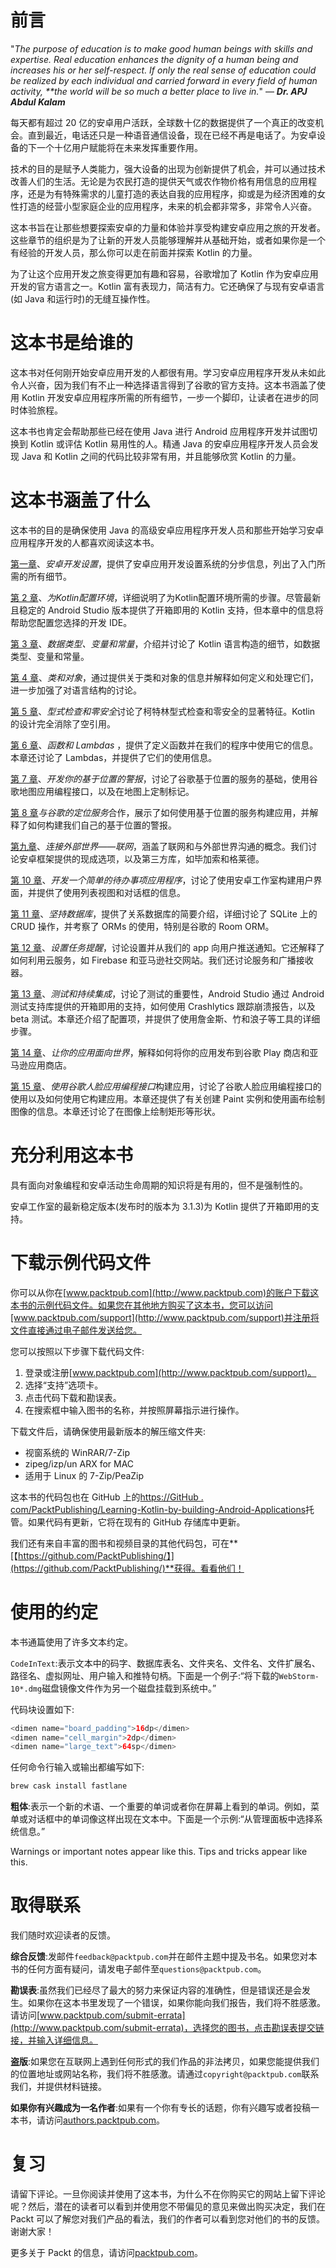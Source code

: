 # 前言

"*The purpose of education is to make good human beings with skills and expertise. Real education enhances the dignity of a human being and increases his or her self-respect. If only the real sense of education could be realized by each individual and carried forward in every field of human activity, **the world will be so much a better place to live in.*" — ***Dr. APJ Abdul Kalam***

每天都有超过 20 亿的安卓用户活跃，全球数十亿的数据提供了一个真正的改变机会。直到最近，电话还只是一种语音通信设备，现在已经不再是电话了。为安卓设备的下一个十亿用户赋能将在未来发挥重要作用。

技术的目的是赋予人类能力，强大设备的出现为创新提供了机会，并可以通过技术改善人们的生活。无论是为农民打造的提供天气或农作物价格有用信息的应用程序，还是为有特殊需求的儿童打造的表达自我的应用程序，抑或是为经济困难的女性打造的经营小型家庭企业的应用程序，未来的机会都非常多，非常令人兴奋。

这本书旨在让那些想要探索安卓的力量和体验并享受构建安卓应用之旅的开发者。这些章节的组织是为了让新的开发人员能够理解并从基础开始，或者如果你是一个有经验的开发人员，那么你可以走在前面并探索 Kotlin 的力量。

为了让这个应用开发之旅变得更加有趣和容易，谷歌增加了 Kotlin 作为安卓应用开发的官方语言之一。Kotlin 富有表现力，简洁有力。它还确保了与现有安卓语言(如 Java 和运行时)的无缝互操作性。

# 这本书是给谁的

这本书对任何刚开始安卓应用开发的人都很有用。学习安卓应用程序开发从未如此令人兴奋，因为我们有不止一种选择语言得到了谷歌的官方支持。这本书涵盖了使用 Kotlin 开发安卓应用程序所需的所有细节，一步一个脚印，让读者在进步的同时体验旅程。

这本书也肯定会帮助那些已经在使用 Java 进行 Android 应用程序开发并试图切换到 Kotlin 或评估 Kotlin 易用性的人。精通 Java 的安卓应用程序开发人员会发现 Java 和 Kotlin 之间的代码比较非常有用，并且能够欣赏 Kotlin 的力量。

# 这本书涵盖了什么

这本书的目的是确保使用 Java 的高级安卓应用程序开发人员和那些开始学习安卓应用程序开发的人都喜欢阅读这本书。

[第一章](01.html)、*安卓开发设置*，提供了安卓应用开发设置系统的分步信息，列出了入门所需的所有细节。

[第 2 章](02.html)、*为Kotlin配置环境*，详细说明了为Kotlin配置环境所需的步骤。尽管最新且稳定的 Android Studio 版本提供了开箱即用的 Kotlin 支持，但本章中的信息将帮助您配置您选择的开发 IDE。

[第 3 章](03.html)、*数据类型、变量和常量*，介绍并讨论了 Kotlin 语言构造的细节，如数据类型、变量和常量。

[第 4 章](04.html)、*类和对象*，通过提供关于类和对象的信息并解释如何定义和处理它们，进一步加强了对语言结构的讨论。

[第 5 章](05.html)、*型式检查和零安全*讨论了柯特林型式检查和零安全的显著特征。Kotlin 的设计完全消除了空引用。

[第 6 章](06.html)、*函数和 Lambdas* ，提供了定义函数并在我们的程序中使用它的信息。本章还讨论了 Lambdas，并提供了它们的使用信息。

[第 7 章](07.html)、*开发你的基于位置的警报*，讨论了谷歌基于位置的服务的基础，使用谷歌地图应用编程接口，以及在地图上定制标记。

[第 8 章](08.html)*与谷歌的定位服务*合作，展示了如何使用基于位置的服务构建应用，并解释了如何构建我们自己的基于位置的警报。

[第九章](09.html)、*连接外部世界——联网*，涵盖了联网和与外部世界沟通的概念。我们讨论安卓框架提供的现成选项，以及第三方库，如毕加索和格莱德。

[第 10 章](10.html)、*开发一个简单的待办事项应用程序*，讨论了使用安卓工作室构建用户界面，并提供了使用列表视图和对话框的信息。

[第 11 章](11.html)、*坚持数据库*，提供了关系数据库的简要介绍，详细讨论了 SQLite 上的 CRUD 操作，并考察了 ORMs 的使用，特别是谷歌的 Room ORM。

[第 12 章](12.html)、*设置任务提醒*，讨论设置并从我们的 app 向用户推送通知。它还解释了如何利用云服务，如 Firebase 和亚马逊社交网站。我们还讨论服务和广播接收器。

[第 13 章](13.html)、*测试和持续集成*，讨论了测试的重要性，Android Studio 通过 Android 测试支持库提供的开箱即用的支持，如何使用 Crashlytics 跟踪崩溃报告，以及 beta 测试。本章还介绍了配置项，并提供了使用詹金斯、竹和浪子等工具的详细步骤。

[第 14 章](14.html)、*让你的应用面向世界*，解释如何将你的应用发布到谷歌 Play 商店和亚马逊应用商店。

[第 15 章](15.html)、*使用谷歌人脸应用编程接口*构建应用，讨论了谷歌人脸应用编程接口的使用以及如何使用它构建应用。本章还提供了有关创建 Paint 实例和使用画布绘制图像的信息。本章还讨论了在图像上绘制矩形等形状。

# 充分利用这本书

具有面向对象编程和安卓活动生命周期的知识将是有用的，但不是强制性的。

安卓工作室的最新稳定版本(发布时的版本为 3.1.3)为 Kotlin 提供了开箱即用的支持。

# 下载示例代码文件

你可以从你在[www.packtpub.com](http://www.packtpub.com)的账户下载这本书的示例代码文件。如果您在其他地方购买了这本书，您可以访问[www.packtpub.com/support](http://www.packtpub.com/support)并注册将文件直接通过电子邮件发送给您。

您可以按照以下步骤下载代码文件:

1.  登录或注册[www.packtpub.com](http://www.packtpub.com/support)。
2.  选择“支持”选项卡。
3.  点击代码下载和勘误表。
4.  在搜索框中输入图书的名称，并按照屏幕指示进行操作。

下载文件后，请确保使用最新版本的解压缩文件夹:

*   视窗系统的 WinRAR/7-Zip
*   zipeg/izp/un ARX for MAC
*   适用于 Linux 的 7-Zip/PeaZip

这本书的代码包也在 GitHub 上的[https://GitHub . com/PacktPublishing/Learning-Kotlin-by-building-Android-Applications](https://github.com/PacktPublishing/Learning-Kotlin-by-building-Android-Applications)托管。如果代码有更新，它将在现有的 GitHub 存储库中更新。

我们还有来自丰富的图书和视频目录的其他代码包，可在**[【https://github.com/PacktPublishing/】](https://github.com/PacktPublishing/)**获得。看看他们！

# 使用的约定

本书通篇使用了许多文本约定。

`CodeInText`:表示文本中的码字、数据库表名、文件夹名、文件名、文件扩展名、路径名、虚拟网址、用户输入和推特句柄。下面是一个例子:“将下载的`WebStorm-10*.dmg`磁盘镜像文件作为另一个磁盘挂载到系统中。”

代码块设置如下:

```kt
<dimen name="board_padding">16dp</dimen>
<dimen name="cell_margin">2dp</dimen>
<dimen name="large_text">64sp</dimen>
```

任何命令行输入或输出都编写如下:

```kt
brew cask install fastlane
```

**粗体**:表示一个新的术语、一个重要的单词或者你在屏幕上看到的单词。例如，菜单或对话框中的单词像这样出现在文本中。下面是一个示例:“从管理面板中选择系统信息。”

Warnings or important notes appear like this. Tips and tricks appear like this.

# 取得联系

我们随时欢迎读者的反馈。

**综合反馈**:发邮件`feedback@packtpub.com`并在邮件主题中提及书名。如果您对本书的任何方面有疑问，请发电子邮件至`questions@packtpub.com`。

**勘误表**:虽然我们已经尽了最大的努力来保证内容的准确性，但是错误还是会发生。如果你在这本书里发现了一个错误，如果你能向我们报告，我们将不胜感激。请访问[www.packtpub.com/submit-errata](http://www.packtpub.com/submit-errata)，选择您的图书，点击勘误表提交链接，并输入详细信息。

**盗版**:如果您在互联网上遇到任何形式的我们作品的非法拷贝，如果您能提供我们的位置地址或网站名称，我们将不胜感激。请通过`copyright@packtpub.com`联系我们，并提供材料链接。

**如果你有兴趣成为一名作者**:如果有一个你有专长的话题，你有兴趣写或者投稿一本书，请访问[authors.packtpub.com](http://authors.packtpub.com/)。

# 复习

请留下评论。一旦你阅读并使用了这本书，为什么不在你购买它的网站上留下评论呢？然后，潜在的读者可以看到并使用您不带偏见的意见来做出购买决定，我们在 Packt 可以了解您对我们产品的看法，我们的作者可以看到您对他们的书的反馈。谢谢大家！

更多关于 Packt 的信息，请访问[packtpub.com](https://www.packtpub.com/)。